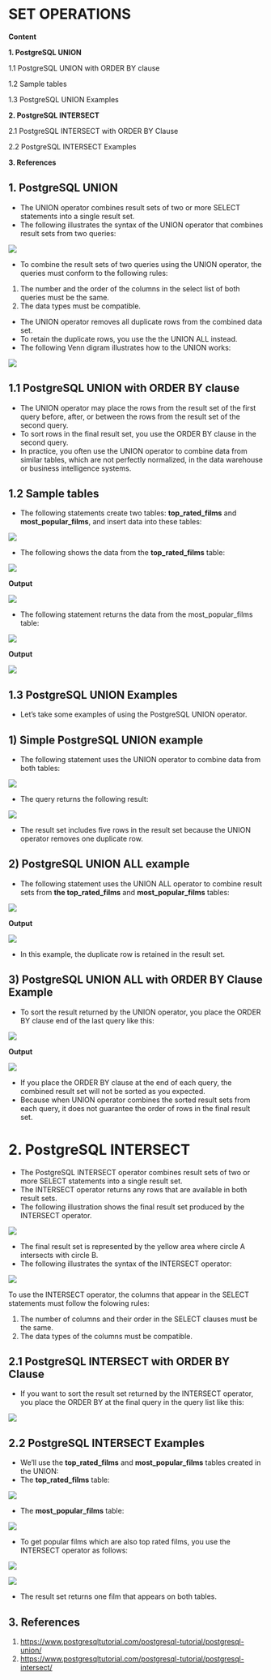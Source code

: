 # SET OPERATIONS

**Content**

**1. PostgreSQL UNION**

1.1 PostgreSQL UNION with ORDER BY clause

1.2 Sample tables

1.3 PostgreSQL UNION Examples

**2. PostgreSQL INTERSECT**

2.1 PostgreSQL INTERSECT with ORDER BY Clause

2.2 PostgreSQL INTERSECT Examples

**3. References**

## 1. PostgreSQL UNION

-   The UNION operator combines result sets of two or more SELECT statements into a single result set.
-   The following illustrates the syntax of the UNION operator that combines result sets from two queries:

![](media/e5ab1f5fd05346fa1cfaf63b2188e841.png)

-   To combine the result sets of two queries using the UNION operator, the queries must conform to the following rules:
1.  The number and the order of the columns in the select list of both queries must be the same.
2.  The data types must be compatible.
-   The UNION operator removes all duplicate rows from the combined data set.
-   To retain the duplicate rows, you use the the UNION ALL instead.
-   The following Venn digram illustrates how to the UNION works:

![](media/6e8a060a31b3969f90eae5930290c3a3.png)

## 1.1 PostgreSQL UNION with ORDER BY clause

-   The UNION operator may place the rows from the result set of the first query before, after, or between the rows from the result set of the second query.
-   To sort rows in the final result set, you use the ORDER BY clause in the second query.
-   In practice, you often use the UNION operator to combine data from similar tables, which are not perfectly normalized, in the data warehouse or business intelligence systems.

## 1.2 Sample tables

-   The following statements create two tables: **top_rated_films** and **most_popular_films**, and insert data into these tables:

![](media/8018017d77eb019151a6a64ce697f07b.png)

-   The following shows the data from the **top_rated_films** table:

![](media/1770a1fe0b90423909be76e302e536d4.png)

**Output**

![](media/25757861a35c5710a511d42fb46c30c9.png)

-   The following statement returns the data from the most_popular_films table:

![](media/049aed081c5ccc820584da47ae79dfa5.png)

**Output**

![](media/01d93000712ad447fbe8674b656fd179.png)

## 1.3 PostgreSQL UNION Examples

-   Let’s take some examples of using the PostgreSQL UNION operator.

## 1) Simple PostgreSQL UNION example

-   The following statement uses the UNION operator to combine data from both tables:

![](media/850b1b7deab3524c45daff058295b1fa.png)

-   The query returns the following result:

![](media/456bfd88300e00dd4eff6a032eb48f91.png)

-   The result set includes five rows in the result set because the UNION operator removes one duplicate row.

## 2) PostgreSQL UNION ALL example

-   The following statement uses the UNION ALL operator to combine result sets from **the top_rated_films** and **most_popular_films** tables:

![](media/c94dc6f7ca6831836079e8d81a9323d4.png)

**Output**

![](media/6817c64bda74f2b3a8b42be389b80153.png)

-   In this example, the duplicate row is retained in the result set.

## 3) PostgreSQL UNION ALL with ORDER BY Clause Example

-   To sort the result returned by the UNION operator, you place the ORDER BY clause end of the last query like this:

![](media/9561f6a94a5f52940d47852d45f63794.png)

**Output**

![](media/c7057172becab81edda241c23cea7336.png)

-   If you place the ORDER BY clause at the end of each query, the combined result set will not be sorted as you expected.
-   Because when UNION operator combines the sorted result sets from each query, it does not guarantee the order of rows in the final result set.

# 2. PostgreSQL INTERSECT

-   The PostgreSQL INTERSECT operator combines result sets of two or more SELECT statements into a single result set.
-   The INTERSECT operator returns any rows that are available in both result sets.
-   The following illustration shows the final result set produced by the INTERSECT operator.

![](media/96459f69f730e4b03d994c7a17961965.png)

-   The final result set is represented by the yellow area where circle A intersects with circle B.
-   The following illustrates the syntax of the INTERSECT operator:

![](media/bc184cb08eb4e20d4b1b6ca5358d3784.png)

To use the INTERSECT operator, the columns that appear in the SELECT statements must follow the folowing rules:

1.  The number of columns and their order in the SELECT clauses must be the same.
2.  The data types of the columns must be compatible.

## 2.1 PostgreSQL INTERSECT with ORDER BY Clause

-   If you want to sort the result set returned by the INTERSECT operator, you place the ORDER BY at the final query in the query list like this:

![](media/354b35cf206f9301751b658d6c92ce8c.png)

## 2.2 PostgreSQL INTERSECT Examples

-   We’ll use the **top_rated_films** and **most_popular_films** tables created in the UNION:
-   The **top_rated_films** table:

![](media/cadb67209f56b55f5620d92859325914.png)

-   The **most_popular_films** table:

![](media/e6c4a3a3de1c089d0825de6f27e992d3.png)

-   To get popular films which are also top rated films, you use the INTERSECT operator as follows:

![](media/116d7d7953e75a8feedb1789a0d70f54.png)

![](media/f1c7c71a9dc22d89c3741145b2312ddd.png)

-   The result set returns one film that appears on both tables.

## 3. References

1.  https://www.postgresqltutorial.com/postgresql-tutorial/postgresql-union/
2.  https://www.postgresqltutorial.com/postgresql-tutorial/postgresql-intersect/
